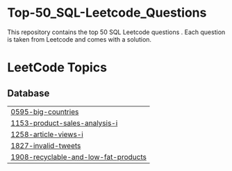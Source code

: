 # Top-50_SQL-Leetcode_Questions
This repository contains the top 50 SQL Leetcode questions . Each question is taken from Leetcode and comes with a solution.

<!---LeetCode Topics Start-->
# LeetCode Topics
## Database
|  |
| ------- |
| [0595-big-countries](https://github.com/Neha-Saindane/Top-50_SQL-Leetcode_Questions/tree/master/0595-big-countries) |
| [1153-product-sales-analysis-i](https://github.com/Neha-Saindane/Top-50_SQL-Leetcode_Questions/tree/master/1153-product-sales-analysis-i) |
| [1258-article-views-i](https://github.com/Neha-Saindane/Top-50_SQL-Leetcode_Questions/tree/master/1258-article-views-i) |
| [1827-invalid-tweets](https://github.com/Neha-Saindane/Top-50_SQL-Leetcode_Questions/tree/master/1827-invalid-tweets) |
| [1908-recyclable-and-low-fat-products](https://github.com/Neha-Saindane/Top-50_SQL-Leetcode_Questions/tree/master/1908-recyclable-and-low-fat-products) |
<!---LeetCode Topics End-->